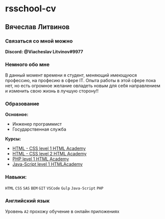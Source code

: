 # rsschool-cv

## Вячеслав Литвинов

### Связаться со мной можно  

**Discord: @Viacheslav Litvinov#9977**

### Немного обо мне

В данный момент времени я студент, меняющий имеющуюся профессию, на професию в сфере IT. 
Опыта работы в этой сфере пока нет, но есть огромное желание овладеть новым для себя направлением и изменить свою жизнь в лучшую сторону!!

### Образование

**Основное:** 

 -  Инженер программист 
 -  Государственная служба

**Курсы:**

  - [HTML - CSS level 1 HTML Academy](https://github.com/SlavChek/805401-nerds)
  - [HTML - CSS level 2 HTML Academy](https://github.com/SlavChek/805401-sedona)
  - [PHP level 1 HTML Academy](https://github.com/SlavChek/PHP-Learn)
  - [Java-Script level 1 HTMLAcademy](https://github.com/SlavChek/805401-kekstagram-28)
  
### Навыки:

`HTML` `CSS` `SAS` `BEM` `GIT` `VSCode` `Gulp` `Java-Script` `PHP`

### Английский язык 
  Уровень `A2` прохожу обучение в онлайн приложениях